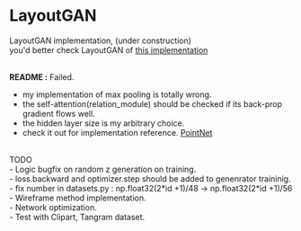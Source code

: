 # LayoutGAN
LayoutGAN implementation, (under construction)<br>
you'd better check  LayoutGAN of [this implementation](https://github.com/billzhonggz/LayoutGAN) 
<br><br>

<b>README :</b> Failed. <br>
- my implementation of max pooling is totally wrong.<br>
- the self-attention(relation_module) should be checked if its back-prop gradient flows well.<br>
- the hidden layer size is my arbitrary choice.<br>
- check it out for implementation reference. [PointNet](https://www.youtube.com/watch?v=Cge-hot0Oc0)<br>
<br>
TODO <br>
- Logic bugfix on random z generation on training. <br>
- loss.backward and optimizer.step should be added to genenrator traininig.
- fix number in datasets.py : np.float32(2*id +1)/48 -> np.float32(2*id +1)/56
- Wireframe method implementation. <br>
- Network optimization. <br>
- Test with Clipart, Tangram dataset.<br>

